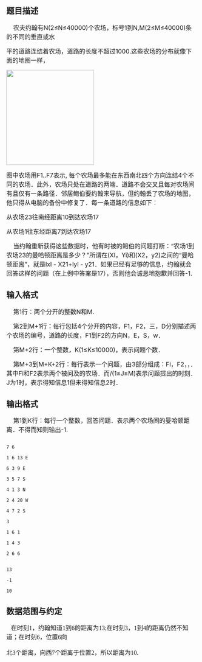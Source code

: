 ## 题目描述

<div>
 <span style="font-size: medium">    农夫约翰有N(2≤N≤40000)个农场，标号1到N,M(2≤M≤40000)条的不同的垂直或水</span>
</div>
<div>
 <span style="font-size: medium">平的道路连结着农场，道路的长度不超过1000.这些农场的分布就像下面的地图一样，</span>
</div>
<div>
 <span style="font-size: medium"><img height="250" width="231" alt="" src="https://s2.loli.net/2023/08/15/wlc8O1ZihreLdXC.png"></span>
</div>
<div>
 <span style="font-size: medium">图中农场用F1..F7表示, 每个农场最多能在东西南北四个方向连结4个不同的农场．此外，农场只处在道路的两端．道路不会交叉且每对农场间有且仅有一条路径．邻居鲍伯要约翰来导航，但约翰丢了农场的地图，他只得从电脑的备份中修复了．每一条道路的信息如下：</span>
</div>
<div>
 <span style="font-size: medium">从农场23往南经距离10到达农场17</span>
</div>
<div>
 <span style="font-size: medium">从农场1往东经距离7到达农场17</span>
</div>
<div>
 <span style="font-size: medium">    当约翰重新获得这些数据时，他有时被的鲍伯的问题打断：“农场1到农场23的曼哈顿距离是多少？”所谓在(XI，Yi)和(X2，y2)之间的“曼哈顿距离”，就是lxl - X21+lyl - y21．如果已经有足够的信息，约翰就会回答这样的问题（在上例中答案是17），否则他会诚恳地抱歉并回答-1.</span>
</div>

## 输入格式

<div>
 <span style="font-size: medium">    第1行：两个分开的整数N和M.</span>
</div>
<div>
 <span style="font-size: medium">    第2到M+1行：每行包括4个分开的内容，F1，F2，三，D分别描述两个农场的编号，道路的长度，F1到F2的方向N，E，S，w．</span>
</div>
<div>
 <span style="font-size: medium">    第M+2行：一个整数，K(1≤K≤10000)，表示问题个数．</span>
</div>
<div>
 <span style="font-size: medium">    </span><span style="font-size: medium">第M+3到M+K+2行：每行表示一个问题，由3部分组成：Fi，F2，，．其中Fi和F2表示两个被问及的农场．而/(1≤J≤M)表示问题提出的时刻．J为1时，表示得知信息1但未得知信息2时．</span>
</div>

## 输出格式

<div>
 <span style="font-size: medium">    第1到K行：每行一个整数，回答问题．表示两个农场间的曼哈顿距离．不得而知则输出-1.</span>
</div>

```input1
7 6
1 6 13 E
6 3 9 E
3 5 7 S
4 1 3 N
2 4 20 W
4 7 2 S
3
1 6 1
1 4 3
2 6 6
```
```output1
13
-1
10
```
## 数据范围与约定

<p class="MsoNormal" style="margin: 0cm 0cm 0pt"><font size="3"><span lang="EN-US"><font face="Times New Roman">   </font></span><span style="font-family: 宋体; mso-ascii-font-family: 'Times New Roman'; mso-hansi-font-family: 'Times New Roman'">在时刻</span><span lang="EN-US"><font face="Times New Roman">1</font></span><span style="font-family: 宋体; mso-ascii-font-family: 'Times New Roman'; mso-hansi-font-family: 'Times New Roman'">，约翰知道</span><span lang="EN-US"><font face="Times New Roman">1</font></span><span style="font-family: 宋体; mso-ascii-font-family: 'Times New Roman'; mso-hansi-font-family: 'Times New Roman'">到</span><span lang="EN-US"><font face="Times New Roman">6</font></span><span style="font-family: 宋体; mso-ascii-font-family: 'Times New Roman'; mso-hansi-font-family: 'Times New Roman'">的距离为</span><span lang="EN-US"><font face="Times New Roman">13;</font></span><span style="font-family: 宋体; mso-ascii-font-family: 'Times New Roman'; mso-hansi-font-family: 'Times New Roman'">在时刻</span><span lang="EN-US"><font face="Times New Roman">3</font></span><span style="font-family: 宋体; mso-ascii-font-family: 'Times New Roman'; mso-hansi-font-family: 'Times New Roman'">，</span><span lang="EN-US"><font face="Times New Roman">1</font></span><span style="font-family: 宋体; mso-ascii-font-family: 'Times New Roman'; mso-hansi-font-family: 'Times New Roman'">到</span><span lang="EN-US"><font face="Times New Roman">4</font></span><span style="font-family: 宋体; mso-ascii-font-family: 'Times New Roman'; mso-hansi-font-family: 'Times New Roman'">的距离仍然不知道；在时刻</span><span lang="EN-US"><font face="Times New Roman">6</font></span><span style="font-family: 宋体; mso-ascii-font-family: 'Times New Roman'; mso-hansi-font-family: 'Times New Roman'">，位置</span><span lang="EN-US"><font face="Times New Roman">6</font></span><span style="font-family: 宋体; mso-ascii-font-family: 'Times New Roman'; mso-hansi-font-family: 'Times New Roman'">向</span></font></p>
<br>
<p class="MsoNormal" style="margin: 0cm 0cm 0pt"><font size="3"><span style="font-family: 宋体; mso-ascii-font-family: 'Times New Roman'; mso-hansi-font-family: 'Times New Roman'">北</span><span lang="EN-US"><font face="Times New Roman">3</font></span><span style="font-family: 宋体; mso-ascii-font-family: 'Times New Roman'; mso-hansi-font-family: 'Times New Roman'">个距离，向西</span><span lang="EN-US"><font face="Times New Roman">7</font></span><span style="font-family: 宋体; mso-ascii-font-family: 'Times New Roman'; mso-hansi-font-family: 'Times New Roman'">个距离于位置</span><span lang="EN-US"><font face="Times New Roman">2</font></span><span style="font-family: 宋体; mso-ascii-font-family: 'Times New Roman'; mso-hansi-font-family: 'Times New Roman'">，所以距离为</span><span lang="EN-US"><font face="Times New Roman">10.</font></span></font></p>
<br>
<p></p>

